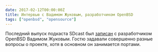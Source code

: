 ```yaml
---
date: 2017-02-12T00:00:00Z
title: Интервью с Вадимом Жуковым, разработчиком OpenBSD 
tags: ["openbsd", "opensource"]
---
```


Последний выпуск подкаста SDcast был
[записан](https://sdcast.ksdaemon.ru/2017/02/sdcast-52/) с разработчиком
OpenBSD Вадимом Жуковым. Гостю задавали совершенно разные вопросы о проекте,
хотя в основном он занимается портами.

<!--Понравилось сравнение (04:49) OpenBSD с "очень хорошим полуфабрикатом",
который нужно ещё суметь правильно приготовить.-->
